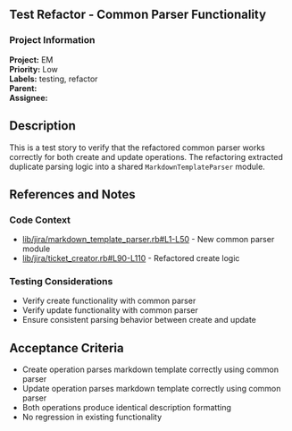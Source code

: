 ## Test Refactor - Common Parser Functionality

### Project Information
**Project:** EM  
**Priority:** Low  
**Labels:** testing, refactor  
**Parent:**   
**Assignee:** 

## Description

This is a test story to verify that the refactored common parser works correctly for both create and update operations. The refactoring extracted duplicate parsing logic into a shared `MarkdownTemplateParser` module.

## References and Notes

### Code Context
* [lib/jira/markdown_template_parser.rb#L1-L50](https://github.com/zendesk/support/blob/main/lib/jira/markdown_template_parser.rb#L1-L50) - New common parser module
* [lib/jira/ticket_creator.rb#L90-L110](https://github.com/zendesk/support/blob/main/lib/jira/ticket_creator.rb#L90-L110) - Refactored create logic

### Testing Considerations
* Verify create functionality with common parser
* Verify update functionality with common parser
* Ensure consistent parsing behavior between create and update

## Acceptance Criteria

* Create operation parses markdown template correctly using common parser
* Update operation parses markdown template correctly using common parser
* Both operations produce identical description formatting
* No regression in existing functionality